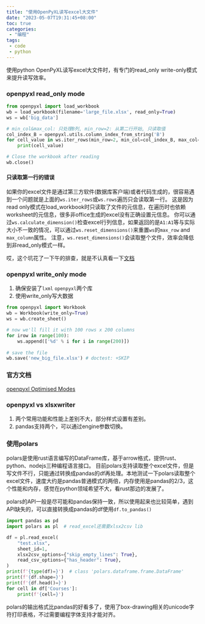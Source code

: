 ```yaml
---
title: "使用OpenPyXL读写excel大文件"
date: "2023-05-07T19:31:45+08:00"
toc: true
categories:
 - "编程"
tags:
 - code
 - python
---
```


使用python OpenPyXL读写excel大文件时，有专门的read_only write-only模式来提升读写效率。

<!--more-->

### openpyxl read_only mode

```python
from openpyxl import load_workbook
wb = load_workbook(filename='large_file.xlsx', read_only=True)
ws = wb['big_data']

# min_col&max_col: 只处理B列, min_row=2: 从第二行开始, 只读取值
col_index_B = openpyxl.utils.column_index_from_string('B') 
for cell_value in ws.iter_rows(min_row=2, min_col=col_index_B, max_col=col_index_B, values_only=True):
    print(cell_value)

# Close the workbook after reading
wb.close()
```
#### 只读取第一行的错误
如果你的excel文件是通过第三方软件(数据库客户端)或者代码生成的，很容易遇到一个问题就是上面的`ws.iter_rows`或`ws.rows`遍历只会读取第一行。 这是因为read only模式在load_workbook时只读取了文件的元信息，在遍历时也依赖worksheet的元信息，很多非office生成的excel没有正确设置元信息。 你可以通过`ws.calculate_dimension()`检查excel行列信息，如果返回的是`A1:A1`等与实际大小不一致的情况，可以通过`ws.reset_dimensions()`来重置`ws`的`max_row` and `max_column`属性。
注意，`ws.reset_dimensions()`会读取整个文件，效率会降低到非read_only模式一样。

哎，这个坑花了一下午的排查，就是不认真看一下[文档](https://openpyxl.readthedocs.io/en/latest/optimized.html#worksheet-dimensions)

### openpyxl write_only mode
1. 确保安装了`lxml` `openpyxl`两个库
2. 使用write_only写大数据
```python
from openpyxl import Workbook
wb = Workbook(write_only=True)
ws = wb.create_sheet()

# now we'll fill it with 100 rows x 200 columns
for irow in range(100):
    ws.append(['%d' % i for i in range(200)])
   
# save the file
wb.save('new_big_file.xlsx') # doctest: +SKIP
```
### 官方文档
[openpyxl Optimised Modes](https://openpyxl.readthedocs.io/en/latest/optimized.html)

### openpyxl vs xlsxwriter
1. 两个常用功能和性能上差别不大，部分样式设置有差别。
2. pandas支持两个，可以通过engine参数切换。

### 使用polars
polars是使用rust语言编写的DataFrame库，基于arrow格式，提供rust、python、nodejs三种编程语言接口。 目前polars支持读取整个excel文件，但是写文件不行，只能通过转换成pandas的df再处理。本地测试一下polars读取整个excel文件，速度大约是pandas普通模式的两倍，内存使用是pandas的2/3，这个性能和内存，感觉在python领域希望不大，看rust那边的发展了。

polars的API一般是尽可能和pandas保持一致，所以使用起来也比较简单，遇到API缺失的，可以直接转换成pandas的df使用`df.to_pandas()`

```python
import pandas as pd
import polars as pl  # read_excel还需要xlsx2csv lib

df = pl.read_excel(
    "test.xlsx",
    sheet_id=1,
    xlsx2csv_options={"skip_empty_lines": True},
    read_csv_options={"has_header": True},
)
print(f'{type(df)=}')  # class 'polars.dataframe.frame.DataFrame'
print(f'{df.shape=}')
print(f'{df.head()=}')
for cell in df['Courses']:
    print(f'{cell=}')
```
polars的输出格式比pandas的好看多了，使用了box-drawing相关的unicode字符打印表格，不过需要编程字体支持才能对齐。